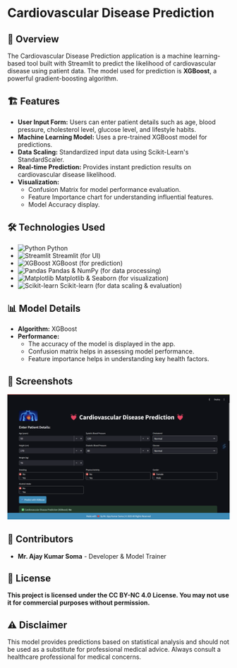 # Cardiovascular Disease Prediction

<h2>📌 Overview</h2>
<p>
The Cardiovascular Disease Prediction application is a machine learning-based tool built with Streamlit to predict the likelihood of cardiovascular disease using patient data. The model used for prediction is <b>XGBoost</b>, a powerful gradient-boosting algorithm.
</p>

<h2>🏗 Features</h2>
<ul>
    <li><b>User Input Form:</b> Users can enter patient details such as age, blood pressure, cholesterol level, glucose level, and lifestyle habits.</li>
    <li><b>Machine Learning Model:</b> Uses a pre-trained XGBoost model for predictions.</li>
    <li><b>Data Scaling:</b> Standardized input data using Scikit-Learn's StandardScaler.</li>
    <li><b>Real-time Prediction:</b> Provides instant prediction results on cardiovascular disease likelihood.</li>
    <li><b>Visualization:</b>
        <ul>
            <li>Confusion Matrix for model performance evaluation.</li>
            <li>Feature Importance chart for understanding influential features.</li>
            <li>Model Accuracy display.</li>
        </ul>
    </li>
</ul>

<h2>🛠 Technologies Used</h2>
<ul>
    <li><img src="https://img.shields.io/badge/-Python-333333?style=flat&logo=python" alt="Python"> Python</li>
    <li><img src="https://img.shields.io/badge/-Streamlit-333333?style=flat&logo=streamlit" alt="Streamlit"> Streamlit (for UI)</li>
    <li><img src="https://img.shields.io/badge/-XGBoost-333333?style=flat&logo=xgboost" alt="XGBoost"> XGBoost (for prediction)</li>
    <li><img src="https://img.shields.io/badge/-Pandas-333333?style=flat&logo=pandas" alt="Pandas"> Pandas & NumPy (for data processing)</li>
    <li><img src="https://img.shields.io/badge/-Matplotlib-333333?style=flat&logo=matplotlib" alt="Matplotlib"> Matplotlib & Seaborn (for visualization)</li>
    <li><img src="https://img.shields.io/badge/-Scikit--learn-333333?style=flat&logo=scikitlearn" alt="Scikit-learn"> Scikit-learn (for data scaling & evaluation)</li>
</ul>

<h2>📊 Model Details</h2>
<ul>
    <li><b>Algorithm:</b> XGBoost</li>
    <li><b>Performance:</b>
        <ul>
            <li>The accuracy of the model is displayed in the app.</li>
            <li>Confusion matrix helps in assessing model performance.</li>
            <li>Feature importance helps in understanding key health factors.</li>
        </ul>
    </li>
</ul>

<h2>📸 Screenshots</h2>
<p> <img width="1440" alt="Screenshot Homepage" src="Screenshots/Home.png"></p>

<h2>🤝 Contributors</h2>
<ul>
    <li><b>Mr. Ajay Kumar Soma</b> - Developer & Model Trainer</li>
</ul>

<h2>📜 License</h2>
<p>
<b>This project is licensed under the CC BY-NC 4.0 License. You may not use it for commercial purposes without permission.</b>
</p>

<h2>⚠️ Disclaimer</h2>
<p>
This model provides predictions based on statistical analysis and should not be used as a substitute for professional medical advice. Always consult a healthcare professional for medical concerns.
</p>
